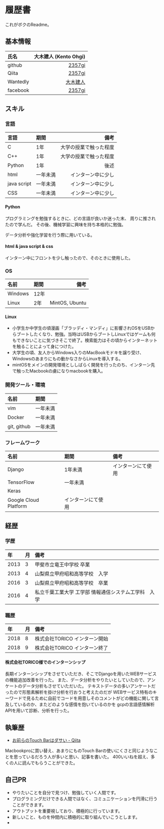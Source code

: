 # 履歴書
これがボクのReadme。

## 基本情報
|氏名|大木建人 (Kento Ohgi)|
|:-----------|------------:|
|github|[2357gi](https://github.com/2357gi)|
|Qiita|[2357gi](https://qiita.com/2357gi)|
|Wantedly|[大木建人](https://www.wantedly.com/users/73079377)|
|facebook|[2357gi](https://www.facebook.com/2357gi)|


## スキル

### 言語

|言語|期間|備考|
|:-----------|:-----------|------------:|
|C|1年|大学の授業で触った程度|
|C++|1年|大学の授業で触った程度|
|Python|1年|後述|
|html|一年未満|インターン中に少し|
|java script|一年未満|インターン中に少し|
|CSS|一年未満|インターン中に少し|

#### Python
プログラミングを勉強するときに、どの言語が良いか迷った末、
周りに推されたので学んだ。
その後、機械学習に興味を持ち本格的に勉強。

データ分析や強化学習を行う際に用いている。

#### html & java script & css
インターン中にフロントを少し触ったので、そのときに使用した。


### OS
|名前|期間|備考|
|:-----------|:-----------|------------:|
|Windows|12年||
|Linux|2年|MintOS, Ubuntu|

#### Linux
- 小学生か中学生の頃漫画「ブラッディ・マンディ」に影響されOSをUSBからブートしたくなり、勉強。当時はUSBからブートしLinuxではゲームも何もできないことに気づきそこで終了。検索能力はその頃からインターネットを触ることによって身につけた。
- 大学生の頃、友人からWindows入りのMacBookモドキを譲り受け、Windowsのあまりにもの動かなさからLinuxを導入する。
- mintOSをメインの開発環境とししばらく開発を行ったのち、インターン先で触ったMacbookの虜になりmacbookを購入。

### 開発ツール・環境
|名前|期間|
|:--------|:--------|
|vim|一年未満|
|Docker|一年未満|
|git, github|一年未満|


### フレームワーク

|名前|期間|備考|
|:--------|:--------|:--------|
|Django|1年未満|インターンにて使用|
|TensorFlow|一年未満||
|Keras||
|Google Cloud Platform|インターンにて使用|

## 経歴
### 学歴
|年|月|備考|
|:--------|:--------|:--------|
|2013|3|甲斐市立竜王中学校 卒業|
|2013|4|山梨県立甲府昭和高等学校　入学|
|2016|3|山梨県立甲府昭和高等学校　卒業|
|2016|4|私立千葉工業大学 工学部 情報通信システム工学科　入学|

### 職歴
|年|月|備考|
|:--------|:--------|:--------|
|2018|8|株式会社TORICO インターン開始|
|2018|9|株式会社TORICO インターン終了|

#### 株式会社TORICO様でのインターンシップ
長期インターンシップをさせていただき、そこでDjangoを用いたWEBサービスの機能追加改善を行った。
また、データ分析をやりたいとしていたので、アンケートのデータ分析もさせていただいた。
テキストデータの多いアンケートだったので形態素解析を掛け分析を行おうと考えたのだが
WEBサービス特有のキーワードで見るために自前でコードを用意しそのコメントがどの機能に関して言及しているのか、またどのような感情を抱いているのかを
gcpの言語感情解析APIを用いて診断、分析を行った。


## 執筆歴
- [お前らのTouch Barはダサい - Qiita](https://qiita.com/2357gi/items/8235093de77aa3e5fecc)

Macbookproに買い替え、あまりにものTouch Barの使いにくさと同じようなことを思っているだろう人が多いと思い、記事を書いた。
400いいねを超え、多くの人に読んでもらうことができた。


## 自己PR
- やりたいことを自分で見つけ、勉強していく人間です。
- プログラミングだけできる人間ではなく、コミュニケーションを円滑に行うことができます。
- アウトプットを重要視しており、積極的に行っています。
- 新しいこと、ものを仲間内に積極的に取り組んでいこうとします。
- 

